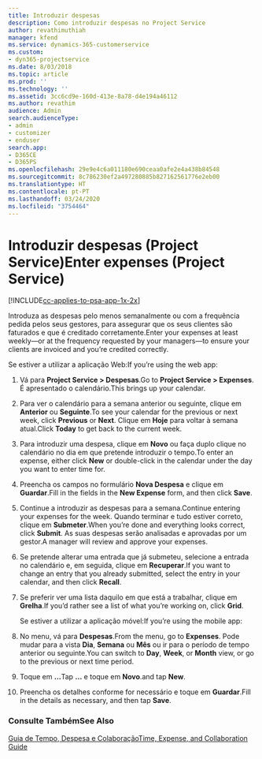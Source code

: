 ```yaml
---
title: Introduzir despesas
description: Como introduzir despesas no Project Service
author: revathimuthiah
manager: kfend
ms.service: dynamics-365-customerservice
ms.custom:
- dyn365-projectservice
ms.date: 8/03/2018
ms.topic: article
ms.prod: ''
ms.technology: ''
ms.assetid: 3cc6cd9e-160d-413e-8a78-d4e194a46112
ms.author: revathim
audience: Admin
search.audienceType:
- admin
- customizer
- enduser
search.app:
- D365CE
- D365PS
ms.openlocfilehash: 29e9e4c6a011180e690ceaa0afe2e4a438b84548
ms.sourcegitcommit: 8c786230ef2a497280885b827162561776e2eb00
ms.translationtype: HT
ms.contentlocale: pt-PT
ms.lasthandoff: 03/24/2020
ms.locfileid: "3754464"
---
```

# <a name="enter-expenses-project-service"></a><span data-ttu-id="1d26c-103">Introduzir despesas (Project Service)</span><span class="sxs-lookup"><span data-stu-id="1d26c-103">Enter expenses (Project Service)</span></span>

[!INCLUDE[cc-applies-to-psa-app-1x-2x](../includes/cc-applies-to-psa-app-1x-2x.md)]

<span data-ttu-id="1d26c-104">Introduza as despesas pelo menos semanalmente ou com a frequência pedida pelos seus gestores, para assegurar que os seus clientes são faturados e que é creditado corretamente.</span><span class="sxs-lookup"><span data-stu-id="1d26c-104">Enter your expenses at least weekly—or at the frequency requested by your managers—to ensure your clients are invoiced and you’re credited correctly.</span></span>  
  
 <span data-ttu-id="1d26c-105">Se estiver a utilizar a aplicação Web:</span><span class="sxs-lookup"><span data-stu-id="1d26c-105">If you’re using the web app:</span></span>  
  
1. <span data-ttu-id="1d26c-106">Vá para **Project Service > Despesas**.</span><span class="sxs-lookup"><span data-stu-id="1d26c-106">Go to **Project Service > Expenses**.</span></span> <span data-ttu-id="1d26c-107">É apresentado o calendário.</span><span class="sxs-lookup"><span data-stu-id="1d26c-107">This brings up your calendar.</span></span>  
  
2. <span data-ttu-id="1d26c-108">Para ver o calendário para a semana anterior ou seguinte, clique em **Anterior** ou **Seguinte**.</span><span class="sxs-lookup"><span data-stu-id="1d26c-108">To see your calendar for the previous or next week, click **Previous** or **Next**.</span></span> <span data-ttu-id="1d26c-109">Clique em **Hoje** para voltar à semana atual.</span><span class="sxs-lookup"><span data-stu-id="1d26c-109">Click **Today** to get back to the current week.</span></span>  
  
3. <span data-ttu-id="1d26c-110">Para introduzir uma despesa, clique em **Novo** ou faça duplo clique no calendário no dia em que pretende introduzir o tempo.</span><span class="sxs-lookup"><span data-stu-id="1d26c-110">To enter an expense, either click **New** or double-click in the calendar under the day you want to enter time for.</span></span>  
  
4. <span data-ttu-id="1d26c-111">Preencha os campos no formulário **Nova Despesa** e clique em **Guardar**.</span><span class="sxs-lookup"><span data-stu-id="1d26c-111">Fill in the fields in the **New Expense** form, and then click **Save**.</span></span>  
  
5. <span data-ttu-id="1d26c-112">Continue a introduzir as despesas para a semana.</span><span class="sxs-lookup"><span data-stu-id="1d26c-112">Continue entering your expenses for the week.</span></span> <span data-ttu-id="1d26c-113">Quando terminar e tudo estiver correto, clique em **Submeter**.</span><span class="sxs-lookup"><span data-stu-id="1d26c-113">When you’re done and everything looks correct, click **Submit**.</span></span> <span data-ttu-id="1d26c-114">As suas despesas serão analisadas e aprovadas por um gestor.</span><span class="sxs-lookup"><span data-stu-id="1d26c-114">A manager will review and approve your expenses.</span></span>  
  
6. <span data-ttu-id="1d26c-115">Se pretende alterar uma entrada que já submeteu, selecione a entrada no calendário e, em seguida, clique em **Recuperar**.</span><span class="sxs-lookup"><span data-stu-id="1d26c-115">If you want to change an entry that you already submitted, select the entry in your calendar, and then click **Recall**.</span></span>  
  
7. <span data-ttu-id="1d26c-116">Se preferir ver uma lista daquilo em que está a trabalhar, clique em **Grelha**.</span><span class="sxs-lookup"><span data-stu-id="1d26c-116">If you’d rather see a list of what you’re working on, click **Grid**.</span></span>  
  
   <span data-ttu-id="1d26c-117">Se estiver a utilizar a aplicação móvel:</span><span class="sxs-lookup"><span data-stu-id="1d26c-117">If you’re using the mobile app:</span></span>  
  
8. <span data-ttu-id="1d26c-118">No menu, vá para **Despesas**.</span><span class="sxs-lookup"><span data-stu-id="1d26c-118">From the menu, go to **Expenses**.</span></span>     <span data-ttu-id="1d26c-119">Pode mudar para a vista **Dia**, **Semana** ou **Mês** ou ir para o período de tempo anterior ou seguinte.</span><span class="sxs-lookup"><span data-stu-id="1d26c-119">You can switch to **Day**, **Week**, or **Month** view, or go to the previous or next time period.</span></span>  
  
9. <span data-ttu-id="1d26c-120">Toque em **…**</span><span class="sxs-lookup"><span data-stu-id="1d26c-120">Tap **…**</span></span> <span data-ttu-id="1d26c-121">e toque em **Novo**.</span><span class="sxs-lookup"><span data-stu-id="1d26c-121">and tap **New**.</span></span>  
  
10. <span data-ttu-id="1d26c-122">Preencha os detalhes conforme for necessário e toque em **Guardar**.</span><span class="sxs-lookup"><span data-stu-id="1d26c-122">Fill in the details as necessary, and then tap **Save**.</span></span>  
  
### <a name="see-also"></a><span data-ttu-id="1d26c-123">Consulte Também</span><span class="sxs-lookup"><span data-stu-id="1d26c-123">See Also</span></span>  
 [<span data-ttu-id="1d26c-124">Guia de Tempo, Despesa e Colaboração</span><span class="sxs-lookup"><span data-stu-id="1d26c-124">Time, Expense, and Collaboration Guide</span></span>](../project-service/time-expense-collaboration-guide.md)
